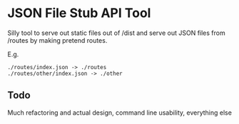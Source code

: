 # JSON File Stub API Tool

Silly tool to serve out static files out of /dist and serve out JSON files from /routes by making pretend routes.

E.g.

    ./routes/index.json -> ./routes
    ./routes/other/index.json -> ./other

## Todo

Much refactoring and actual design, command line usability, everything else
